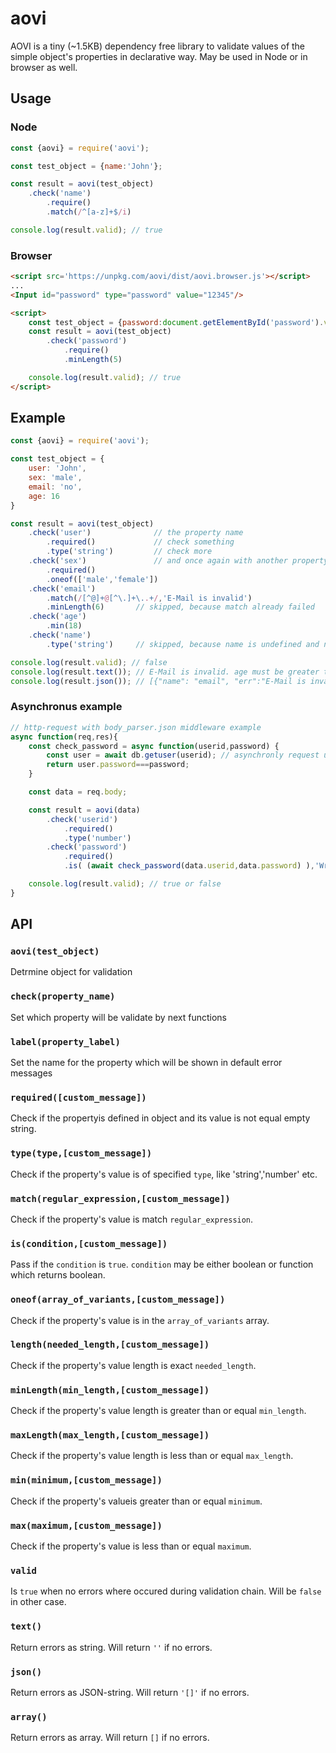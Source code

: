 # aovi

AOVI is a tiny (~1.5KB) dependency free library to validate values of the simple object's properties in declarative way. May be used in Node or in browser as well.

## Usage

### Node
```js
const {aovi} = require('aovi');

const test_object = {name:'John'};

const result = aovi(test_object)
    .check('name')
        .require()
        .match(/^[a-z]+$/i)

console.log(result.valid); // true
```

### Browser
```html
<script src='https://unpkg.com/aovi/dist/aovi.browser.js'></script>
...
<Input id="password" type="password" value="12345"/>

<script>
    const test_object = {password:document.getElementById('password').value};
    const result = aovi(test_object)
        .check('password')
            .require()
            .minLength(5)

    console.log(result.valid); // true
</script>
```


## Example

```js
const {aovi} = require('aovi');

const test_object = {
    user: 'John',
    sex: 'male',
    email: 'no',
    age: 16
}

const result = aovi(test_object)
    .check('user')              // the property name
        .required()             // check something
        .type('string')         // check more
    .check('sex')               // and once again with another property
        .required()
        .oneof(['male','female'])
    .check('email')
        .match(/[^@]+@[^\.]+\..+/,'E-Mail is invalid')
        .minLength(6)       // skipped, because match already failed
    .check('age')
        .min(18)
    .check('name')
        .type('string')     // skipped, because name is undefined and not required     

console.log(result.valid); // false
console.log(result.text()); // E-Mail is invalid. age must be greater than 18.
console.log(result.json()); // [{"name": "email", "err":"E-Mail is invalid"},{"name": "age", "err":"age must be greater than 18"}]
```
### Asynchronus example
```js
// http-request with body_parser.json middleware example
async function(req,res){
    const check_password = async function(userid,password) {
        const user = await db.getuser(userid); // asynchronly request user from db 
        return user.password===password;
    }

    const data = req.body;

    const result = aovi(data)
        .check('userid')
            .required()
            .type('number')
        .check('password')
            .required()
            .is( (await check_password(data.userid,data.password) ),'Wrong password')

    console.log(result.valid); // true or false
}

```



## API

### `aovi(test_object)`

Detrmine object for validation

### `check(property_name)`

Set which property will be validate by next functions

### `label(property_label)`

Set the name for the property which will be shown in default error messages

### `required([custom_message])`

Check if the propertyis defined in object and its value is not equal empty string. 

### `type(type,[custom_message])`

Check if the property's value is of specified `type`, like 'string','number' etc. 

### `match(regular_expression,[custom_message])`

Check if the property's value is match `regular_expression`.

### `is(condition,[custom_message])`

Pass if the `condition` is `true`. `condition` may be either boolean or function which returns boolean.

### `oneof(array_of_variants,[custom_message])`

Check if the property's value is in the `array_of_variants` array.

### `length(needed_length,[custom_message])`

Check if the property's value length is exact `needed_length`.

### `minLength(min_length,[custom_message])`

Check if the property's value length is greater than or equal `min_length`.

### `maxLength(max_length,[custom_message])`

Check if the property's value length is less than or equal `max_length`.

### `min(minimum,[custom_message])`

Check if the property's valueis greater than or equal `minimum`.

### `max(maximum,[custom_message])`

Check if the property's value is less than or equal `maximum`.

### `valid`

Is `true` when no errors where occured during validation chain. Will be `false` in other case.

### `text()`

Return errors as string. Will return `''` if no errors.

### `json()`

Return errors as JSON-string. Will return `'[]'` if no errors.

### `array()`

Return errors as array. Will return `[]` if no errors.